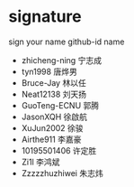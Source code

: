 # signature
sign your name
github-id name
- zhicheng-ning 宁志成
- tyn1998 唐烨男
- Bruce-Jay 林以任
- Neat12138 刘天扬
- GuoTeng-ECNU 郭腾
- JasonXQH 徐啟航
- XuJun2002 徐骏
- Airthe911 李嘉豪
- 10195501406 许定胜
- Zi1l 李鸿斌
- Zzzzzhuzhiwei 朱志炜